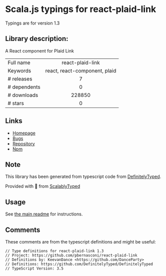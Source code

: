 
# Scala.js typings for react-plaid-link

Typings are for version 1.3

## Library description:
A React component for Plaid Link

|                    |                 |
| ------------------ | :-------------: |
| Full name          | react-plaid-link |
| Keywords           | react, react-component, plaid |
| # releases         | 7 |
| # dependents       | 0 |
| # downloads        | 228850 |
| # stars            | 0 |

## Links
- [Homepage](https://github.com/pbernasconi/react-plaid-link)
- [Bugs](https://github.com/pbernasconi/react-plaid-link/issues)
- [Repository](https://github.com/pbernasconi/react-plaid-link)
- [Npm](https://www.npmjs.com/package/react-plaid-link)
    


## Note
This library has been generated from typescript code from [DefinitelyTyped](https://definitelytyped.org).

Provided with :purple_heart: from [ScalablyTyped](https://github.com/oyvindberg/ScalablyTyped)

## Usage
See [the main readme](../../readme.md) for instructions.

## Comments

These comments are from the typescript definitions and might be useful:
```
// Type definitions for react-plaid-link 1.3
// Project: https://github.com/pbernasconi/react-plaid-link
// Definitions by: KeevanDance <https://github.com/DanceParty>
// Definitions: https://github.com/DefinitelyTyped/DefinitelyTyped
// TypeScript Version: 3.5

```

